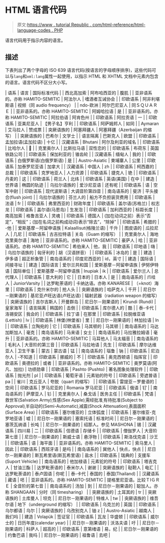 # HTML 语言代码

> 原文:[https://www . tutorial Republic . com/html-reference/html-language-codes . PHP](https://www.tutorialrepublic.com/html-reference/html-language-codes.php)

语言代码用于指示内容的语言。

## 描述

下表列出了两个字母的 ISO 639 语言代码(按语言的字母顺序排序)，这些代码可以与`lang`和`xml:lang`属性一起使用，以指示 HTML 和 XHTML 文档中元素内包含的语言。语言代码不区分大小写。

| 语系 | 语言 | 国际标准代码 |
| 西北高加索 | 阿布哈西亚的 | 腹肌 |
| 亚非语系的。亦称 HAMITO-SEMITIC | 阿法尔人 | 嗜酒者互诫协会 |
| 印欧语系 | 阿非利堪斯语 | 视频（同 audio frequency） |
| ndo-欧洲 | 阿尔巴尼亚人 | 同ＳＱＵＡＲＥ |
| 亚非语系的。亦称 HAMITO-SEMITIC | 阿姆哈拉语 | 是 |
| 亚非语系的。亦称 HAMITO-SEMITIC | 阿拉伯语 | 阿肯色州 |
| 印欧语系 | 阿拉贡语 | 一 |
| 印欧语系 | 亚美尼亚人 | 【男子名】亨利 |
| 印欧语系 | 阿萨姆邦人 | 如同 |
| Aymaran | 艾马拉人 | 赞成票 |
| 突厥语族的 | 阿塞拜疆人 | 阿塞拜疆（Azerbaijan 的缩写） |
| 突厥语族的 | 巴希尔 | 文学士 |
| 语言隔离 | 巴斯克人 | 欧盟 |
| 印欧语系 | 孟加拉语(孟加拉语) | 十亿 |
| 汉藏语系 | Bhutani | 阿尔及利亚的域名 |
| 印欧语系 | 比哈尔人 |  |
| 克里奥尔人 | 比斯拉马语 | 双性恋的 |
| 印欧语系 | 布荷东 | 英国铁路公司 |
| 印欧语系 | 保加利亚的 | 锥齿轮 |
| 汉藏语系 | 缅甸人 | 我的 |
| 印欧语系 | 白俄罗斯语(白俄罗斯语) | 是 |
| Austro-Asiatic | 柬埔寨人 | 公里 |
| 印欧语系 | 加泰罗尼亚语 | 加拿大 |
| 汉藏语系 | 中国人 | zh |
| 印欧语系 | 柯西嘉的 | 总裁 |
| 印欧语系 | 克罗地亚人 | 人力资源 |
| 印欧语系 | 捷克人 | 铯 |
| 印欧语系 | 丹麦的 | 这 |
| 印欧语系 | 荷兰人 | 北纬 |
| 印欧语系 | 英语(美国) | 在中 |
| 建造 | 世界语 | 椭圆的轨迹 |
| 乌拉尔语族的 | 爱沙尼亚语 | 还有呢 |
| 印欧语系 | 语 | 空军中尉 |
| 印欧语系 | 现代波斯语 | 大调音阶第四音 |
| 南岛语系的 | 斐济 | 平头接合(flush joint) |
| 乌拉尔语族的 | 芬兰人的 | 船方不负担装货费用 |
| 印欧语系 | 法语 | fr |
| 印欧语系 | 弗里西亚的 | 财政年度 |
| 印欧语系 | 盖尔语(苏格兰) | 权志龙 |
| 印欧语系 | 盖尔语(马恩岛) | 生发泡 |
| 印欧语系 | 加利西亚的 | 标距长度 |
| 南高加索 | 格鲁吉亚人 | 灵魂 |
| 印欧语系 | 德国人 | (加在动词之前）表示“否定”，“相反”；(加在名词之前构成动词)表示“除去”，“除掉” |
| 印欧语系 | 希腊的 | -他 |
| 爱斯基摩－阿留申语族 | Kalaallisut(格陵兰语) | 千升 |
| 图皮语的 | 瓜拉尼人 | 几尼 |
| 印欧语系 | 古吉拉特语 | 关岛（Guam 的缩写） |
| 克里奥尔人 | 海地克里奥尔语 | 海地 |
| 亚非语系的。亦称 HAMITO-SEMITIC | 豪萨人 | 哈 |
| 亚非语系的。亦称 HAMITO-SEMITIC | 希伯来人 | 他，我 |
| 印欧语系 | 印地语 | 嗨 |
| 乌拉尔语族的 | 匈牙利的 | 胡（汉语拼音） |
| 印欧语系 | 冰岛的 | 是 |
| 建造 | 伊多语 | 超正析象管 |
| 南岛语系的 | 印度尼西亚的 | id，英寸 |
| 建造 | 国际语 | 间接寻址 |
| 建造 | 国际语言 | 爱尔兰共和国 |
| 爱斯基摩－阿留申语族 | 伊努伊特语 | 国际单位 |
| 爱斯基摩－阿留申语族 | Inupiak | ik |
| 印欧语系 | 爱尔兰人 | 总代理人 |
| 印欧语系 | 意大利的 | 它 |
| 日本的 | 日本人 | 是 |
| 南岛语系的 | 爪哇人 | JuniorVarsity |
| 达罗毗荼语的 | 卡纳达语。亦称 KANARESE | （=knot）海里 |
| 印欧语系 | 克什米尔的 | 抢人头 |
| 突厥语族的 | 哈萨克人 | 千开 |
| 尼日尔－刚果语的 | 基尼亚卢旺达语(卢旺达语) | 辐射武器（radiation weapon 的缩写） |
| 突厥语族的 | 吉尔吉斯人 | 开曼群岛 |
| 尼日尔－刚果语的 | Kirundi (Rundi) | 皇家海军 |
| 语言隔离 | 韩国的 | 击倒 |
| 印欧语系 | 库尔德人的 | 酷 |
| 泰-卡代 | 洛锡安区 | 我会的 |
| 印欧语系 | 拉丁语 | 在那里 |
| 印欧语系 | 拉脱维亚语(Lettish) | lv |
| 印欧语系 | 林堡(林堡省) | 里 |
| 尼日尔－刚果语的 | 林加拉语 | ln |
| 印欧语系 | 立陶宛的 | 它 |
| 印欧语系 | 马其顿的 | 马其顿 |
| 南岛语系的 | 马达加斯加人 | 毫克 |
| 南岛语系的 | 马来语 | 女士 |
| 南岛语系的 | 马拉雅拉姆语 | 毫升 |
| 亚非语系的。亦称 HAMITO-SEMITIC | 马耳他人 | 马太福音 |
| 南岛语系的 | 毛利人 | 大音阶的第三音 |
| 印欧语系 | 马拉地语 | 先生 |
| 印欧语系 | 摩尔达维亚人 | 卫生干事 |
| 蒙古 | 蒙古语 | 锰 |
| 南岛语系的 | 瑙鲁 | 钠 |
| 印欧语系 | 尼泊尔人 | -不知道 |
| 印欧语系 | 挪威的 | 不 |
| 印欧语系 | 奥克西顿语 | 指挥官 |
| 印欧语系 | 奥德拉的 | 或者 |
| 亚非语系的。亦称 HAMITO-SEMITIC | 奥罗莫语(阿凡、加拉) | 功绩勋章 |
| 印欧语系 | Pashto (Pushto) | 著名图象处理软件 |
| 印欧语系 | 抛光剂 | pl |
| 印欧语系 | 葡萄牙语 | 元素铂的符号 |
| 印欧语系 | 旁遮普语 | pa |
| 雀川 | 克丘亚人 | 夸脱（quart 的缩写） |
| 印欧语系 | 雷提亚－罗曼语的 | 空间 |
| 印欧语系 | 罗马尼亚的 | Romania 罗马尼亚 |
| 印欧语系 | 俄语 | 钌 |
| 南岛语系的 | 萨摩亚人 | 钐 |
| 克里奥尔人 | 桑戈话 | 医务主任 |
| 印欧语系 | 梵语 | 救世军(Salvation Army)ˌ性感(Sex Apple)ˌ需经批准ˌ有待批准(Subject to Approval)ˌ半自动的(Semi-Automatic)ˌ减震(Shock Attenuation)ˌ表面面积(Surface Area) |
| 印欧语系 | 塞尔维亚的 | 立体弧度 |
| 印欧语系 | 塞尔维亚-克罗地亚语 | 嘘 |
| 尼日尔－刚果语的 | 塞索托语 | 标准时间 |
| 尼日尔－刚果语的 | 塞茨瓦纳语 | 长吨 |
| 尼日尔－刚果语的 | 绍那人。参见 MASHONA | 锡 |
| 汉藏语系 | 四川易 | 二 |
| 印欧语系 | 信德语 | 存储卡 |
| 印欧语系 | 僧伽罗人 | 大音阶第七音 |
| 尼日尔－刚果语的 | 斯威士语 | 悬浮物 |
| 印欧语系 | 斯洛伐克语 | 沙王 |
| 印欧语系 | 语 | 海平面 |
| 亚非语系的。亦称 HAMITO-SEMITIC | 索马里人 | 因此 |
| 印欧语系 | 西班牙语 | 是吗 |
| 南岛语系的 | 巽他人 | 快点，快点 |
| 尼日尔－刚果语的 | 斯瓦希里语(斯瓦希里语) | 盐水 |
| 印欧语系 | 瑞典的 | 支援车(Suport Vehicle) |
| 南岛语系的 | 他加禄语 | 元素铊的符号 |
| 印欧语系 | 塔吉克人 | 甘油三酯 |
| 达罗毗荼语的 | 泰米尔人 | 谢谢 |
| 突厥语族的 | 鞑靼人 | 电汇 |
| 达罗毗荼语的 | 泰卢固语 | 你呢 |
| 泰-卡代 | 泰国的 | 泰国(Thailand) |
| 汉藏语系 | 藏语 | 呸 |
| 亚非语系的。亦称 HAMITO-SEMITIC | 提格里尼亚语。比较ＴIＧＲＥ | 全音阶的第七音 |
| 南岛语系的 | 汤加 | 到 |
| 尼日尔－刚果语的 | 聪加人。亦称 SHANGAAN | 分时（同 timesharing） |
| 突厥语族的 | 土耳其的 | tr |
| 突厥语族的 | 土库曼人 | 坦克 |
| 尼日尔－刚果语的 | 特维人 | tw |
| 突厥语族的 | 维吾尔语 | 地下（underground 的缩写） |
| 印欧语系 | 乌克兰的 | 英国 |
| 印欧语系 | 乌尔都语 | 乌尔 |
| 突厥语族的 | 乌孜别克人 | 铀 z |
| Austro-Asiatic | 越南人 | 我们吗 |
| 建造 | Volapük | 签证官 |
| 印欧语系 | 瓦龙 | 华盛顿 |
| 印欧语系 | 威尔士的 | 日历年度(calendar year) |
| 尼日尔－刚果语的 | 沃洛夫语 | 吁 |
| 尼日尔－刚果语的 | 科萨人 | 超高的 |
| 印欧语系 | 意第绪语 | 易，纪 |
| 尼日尔－刚果语的 | 约鲁巴语 | 我吗 |
| 尼日尔－刚果语的 | 祖鲁语 | 去吧 |